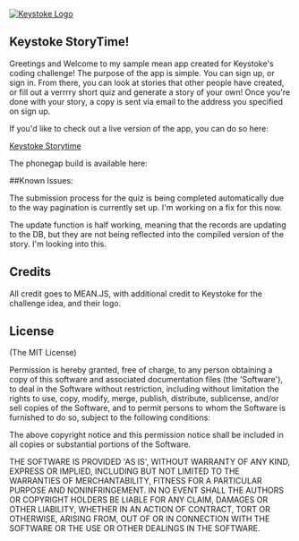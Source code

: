 [![Keystoke Logo](http://keystoke.com/wp-content/uploads/2014/08/keystokelogo1.png)](http://keystoke.com/)

## Keystoke StoryTime!



Greetings and Welcome to my sample mean app created for Keystoke's coding challenge! The purpose of the app is simple. You can sign up, or sign in. From there, you can look at stories that other people have created, or fill out a verrrry short quiz and generate a story of your own! Once you're done with your story, a copy is sent via email to the address you specified on sign up.

If you'd like to check out a live version of the app, you can do so here:

[Keystoke Storytime](http://keystokestorytime.herokuapp.com/)

The phonegap build is available here:

##Known Issues:

The submission process for the quiz is being completed automatically due to the way pagination is currently set up. I'm working on a fix for this now.

The update function is half working, meaning that the records are updating to the DB, but they are not being reflected into the compiled version of the story. I'm looking into this. 




## Credits
All credit goes to MEAN.JS, with additional credit to Keystoke for the challenge idea, and their logo.
## License
(The MIT License)

Permission is hereby granted, free of charge, to any person obtaining
a copy of this software and associated documentation files (the
'Software'), to deal in the Software without restriction, including
without limitation the rights to use, copy, modify, merge, publish,
distribute, sublicense, and/or sell copies of the Software, and to
permit persons to whom the Software is furnished to do so, subject to
the following conditions:

The above copyright notice and this permission notice shall be
included in all copies or substantial portions of the Software.

THE SOFTWARE IS PROVIDED 'AS IS', WITHOUT WARRANTY OF ANY KIND,
EXPRESS OR IMPLIED, INCLUDING BUT NOT LIMITED TO THE WARRANTIES OF
MERCHANTABILITY, FITNESS FOR A PARTICULAR PURPOSE AND NONINFRINGEMENT.
IN NO EVENT SHALL THE AUTHORS OR COPYRIGHT HOLDERS BE LIABLE FOR ANY
CLAIM, DAMAGES OR OTHER LIABILITY, WHETHER IN AN ACTION OF CONTRACT,
TORT OR OTHERWISE, ARISING FROM, OUT OF OR IN CONNECTION WITH THE
SOFTWARE OR THE USE OR OTHER DEALINGS IN THE SOFTWARE.

